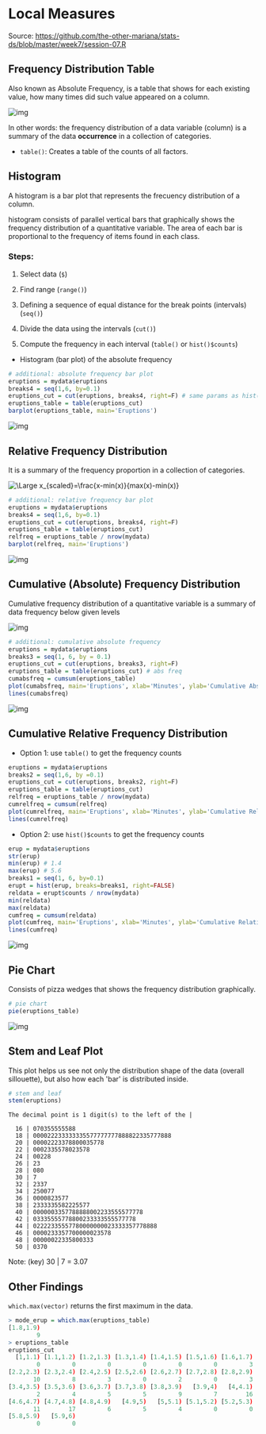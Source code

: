# Local Measures

Source: https://github.com/the-other-mariana/stats-ds/blob/master/week7/session-07.R

## Frequency Distribution Table

Also known as Absolute Frequency, is a table that shows for each existing value, how many times did such value appeared on a column.

![img](https://github.com/the-other-mariana/stats-ds/blob/master/week7/res/1.png?raw=true)

In other words: the frequency distribution of a data variable (column) is a summary of the data 
**occurrence** in a collection of categories.

- `table()`: Creates a table of the counts of all factors.

## Histogram

A histogram is a bar plot that represents the frecuency distribution of a column.

histogram consists of parallel vertical bars that graphically shows the frequency distribution of a quantitative variable. The area of each bar is proportional to the frequency of items found in each class.

### Steps:

1. Select data (`$`)

2. Find range (`range()`)

3. Defining a sequence of equal distance for the break points (intervals) (`seq()`)

4. Divide the data using the intervals (`cut()`)

5. Compute the frequency in each interval (`table()` or `hist()$counts`)

- Histogram (bar plot) of the absolute frequency

```R
# additional: absolute frequency bar plot
eruptions = mydata$eruptions
breaks4 = seq(1,6, by=0.1)
eruptions_cut = cut(eruptions, breaks4, right=F) # same params as hist()
eruptions_table = table(eruptions_cut)
barplot(eruptions_table, main='Eruptions')
```

![img](https://github.com/the-other-mariana/stats-ds/blob/master/week7/res/absfreq_bar.png?raw=true)

## Relative Frequency Distribution

It is a summary of the frequency proportion in a collection of categories.

![\Large x_{scaled}=\frac{x-min(x)}{max(x)-min(x)}](https://latex.codecogs.com/svg.latex?\Large&space;relfreq=\frac{count}{total}\times100)

```R
# additional: relative frequency bar plot
eruptions = mydata$eruptions
breaks4 = seq(1,6, by=0.1)
eruptions_cut = cut(eruptions, breaks4, right=F)
eruptions_table = table(eruptions_cut)
relfreq = eruptions_table / nrow(mydata)
barplot(relfreq, main='Eruptions')
```

![img](https://github.com/the-other-mariana/stats-ds/blob/master/week7/res/relfreq_bar.png?raw=true)

## Cumulative (Absolute) Frequency Distribution

Cumulative frequency distribution of a quantitative variable is a summary of data frequency below given levels

![img](https://github.com/the-other-mariana/stats-ds/blob/master/week7/res/2.png?raw=true)

```R
# additional: cumulative absolute frequency
eruptions = mydata$eruptions
breaks3 = seq(1, 6, by = 0.1)
eruptions_cut = cut(eruptions, breaks3, right=F)
eruptions_table = table(eruptions_cut) # abs freq
cumabsfreq = cumsum(eruptions_table)
plot(cumabsfreq, main='Eruptions', xlab='Minutes', ylab='Cumulative Absolute Frecuency')
lines(cumabsfreq)
```

![img](https://github.com/the-other-mariana/stats-ds/blob/master/week7/res/cumabsfreq.png?raw=true)

## Cumulative Relative Frequency Distribution

- Option 1: use `table()` to get the frequency counts

```R
eruptions = mydata$eruptions
breaks2 = seq(1,6, by =0.1)
eruptions_cut = cut(eruptions, breaks2, right=F)
eruptions_table = table(eruptions_cut)
relfreq = eruptions_table / nrow(mydata)
cumrelfreq = cumsum(relfreq)
plot(cumrelfreq, main='Eruptions', xlab='Minutes', ylab='Cumulative Relative Frecuency')
lines(cumrelfreq)
```

- Option 2: use `hist()$counts` to get the frequency counts

```R
erup = mydata$eruptions
str(erup)
min(erup) # 1.4
max(erup) # 5.6
breaks1 = seq(1, 6, by=0.1)
erupt = hist(erup, breaks=breaks1, right=FALSE)
reldata = erupt$counts / nrow(mydata)
min(reldata)
max(reldata)
cumfreq = cumsum(reldata)
plot(cumfreq, main='Eruptions', xlab='Minutes', ylab='Cumulative Relative Frecuency')
lines(cumfreq)
```

![img](https://github.com/the-other-mariana/stats-ds/blob/master/week7/res/cumrelfreq.png?raw=true)

## Pie Chart

Consists of pizza wedges that shows the frequency distribution graphically.

```R
# pie chart 
pie(eruptions_table)
```

![img](https://github.com/the-other-mariana/stats-ds/blob/master/week7/res/pie.png?raw=true)

## Stem and Leaf Plot

This plot helps us see not only the distribution shape of the data (overall sillouette), but also how each 'bar' is distributed inside.

```R
# stem and leaf 
stem(eruptions)
```

```
The decimal point is 1 digit(s) to the left of the |

  16 | 070355555588
  18 | 000022233333335577777777888822335777888
  20 | 00002223378800035778
  22 | 0002335578023578
  24 | 00228
  26 | 23
  28 | 080
  30 | 7
  32 | 2337
  34 | 250077
  36 | 0000823577
  38 | 2333335582225577
  40 | 0000003357788888002233555577778
  42 | 03335555778800233333555577778
  44 | 02222335557780000000023333357778888
  46 | 0000233357700000023578
  48 | 00000022335800333
  50 | 0370
```

Note: (key) 30 | 7 = 3.07

## Other Findings

`which.max(vector)` returns the first maximum in the data.

```R
> mode_erup = which.max(eruptions_table)
[1.8,1.9) 
        9 
> eruptions_table
eruptions_cut
  [1,1.1) [1.1,1.2) [1.2,1.3) [1.3,1.4) [1.4,1.5) [1.5,1.6) [1.6,1.7) [1.7,1.8) [1.8,1.9)   [1.9,2)   [2,2.1) [2.1,2.2) 
        0         0         0         0         0         0         3         9        28        11        12         8 
[2.2,2.3) [2.3,2.4) [2.4,2.5) [2.5,2.6) [2.6,2.7) [2.7,2.8) [2.8,2.9)   [2.9,3)   [3,3.1) [3.1,3.2) [3.2,3.3) [3.3,3.4) 
       10         8         3         0         2         0         3         0         1         0         0         4 
[3.4,3.5) [3.5,3.6) [3.6,3.7) [3.7,3.8) [3.8,3.9)   [3.9,4)   [4,4.1) [4.1,4.2) [4.2,4.3) [4.3,4.4) [4.4,4.5) [4.5,4.6) 
        2         4         5         5         9         7        16        15        14        15        13        22 
[4.6,4.7) [4.7,4.8) [4.8,4.9)   [4.9,5)   [5,5.1) [5.1,5.2) [5.2,5.3) [5.3,5.4) [5.4,5.5) [5.5,5.6) [5.6,5.7) [5.7,5.8) 
       11        17         6         5         4         0         0         0         0         0         0         0 
[5.8,5.9)   [5.9,6) 
        0         0 
```






